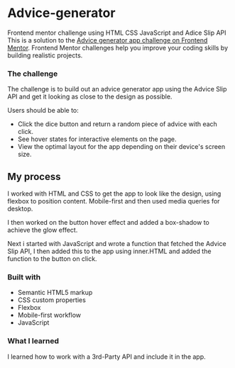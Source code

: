 # Advice-generator
Frontend mentor challenge using HTML CSS JavaScript and Adice Slip API
This is a solution to the [Advice generator app challenge on Frontend Mentor](https://www.frontendmentor.io/challenges/advice-generator-app-QdUG-13db). Frontend Mentor challenges help you improve your coding skills by building realistic projects.

### The challenge

The challenge is to build out an advice generator app using the Advice Slip API and get it looking as close to the design as possible.

Users should be able to: 

- Click the dice button and return a random piece of advice with each click.
- See hover states for interactive elements on the page.
- View the optimal layout for the app depending on their device's screen size.

## My process

I worked with HTML and CSS to get the app to look like the design, using flexbox
to position content. Mobile-first and then used media queries for desktop.

I then worked on the button hover effect and added a box-shadow to achieve the glow effect.

Next i started with JavaScript and wrote a function that fetched the Advice Slip API, I then added this to the app using inner.HTML and added the function to the button on click.

### Built with

- Semantic HTML5 markup
- CSS custom properties
- Flexbox
- Mobile-first workflow
- JavaScript

### What I learned

I learned how to work with a 3rd-Party API and include it in the app.

